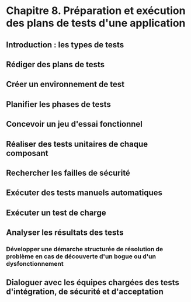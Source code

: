 # Chapitre 8. Préparation et exécution des plans de tests d'une application

## Introduction : les types de tests

## Rédiger des plans de tests

## Créer un environnement de test

## Planifier les phases de tests

## Concevoir un jeu d'essai fonctionnel

## Réaliser des tests unitaires de chaque composant

## Rechercher les failles de sécurité

## Exécuter des tests manuels automatiques

## Exécuter un test de charge

## Analyser les résultats des tests

### Développer une démarche structurée de résolution de problème en cas de découverte d'un bogue ou d'un dysfonctionnement

## Dialoguer avec les équipes chargées des tests d'intégration, de sécurité et d'acceptation
